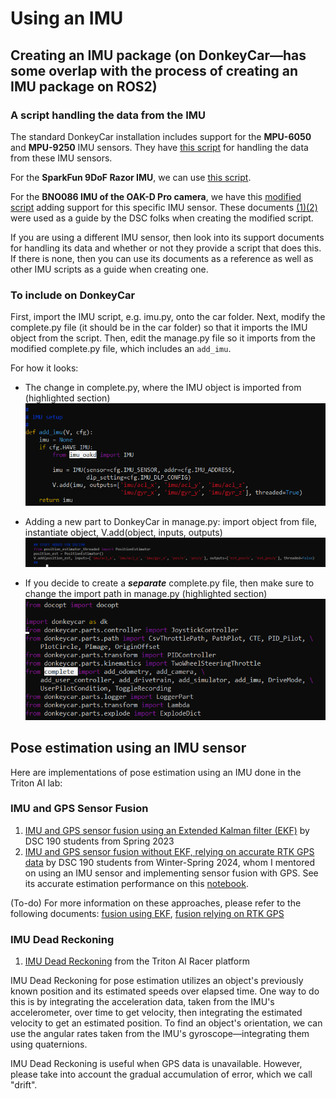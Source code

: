 # Using an IMU
## Creating an IMU package (on DonkeyCar—has some overlap with the process of creating an IMU package on ROS2)
### A script handling the data from the IMU
The standard DonkeyCar installation includes support for the **MPU-6050** and **MPU-9250** IMU sensors. They have [this script](https://github.com/autorope/donkeycar/blob/main/donkeycar/parts/imu.py) for handling the data from these IMU sensors.

For the **SparkFun 9DoF Razor IMU**, we can use [this script](https://github.com/NikitaB04/razorIMU_9dof/blob/main/imu.py).

For the **BNO086 IMU of the OAK-D Pro camera**, we have this [modified script](https://github.com/rohanmeserve/DSC190_WI24_Team_1_donkeycar/blob/main/DonkeyGPS/imu_oakd.py) adding support for this specific IMU sensor. These documents [(1)](https://docs.luxonis.com/projects/api/en/latest/components/nodes/imu/#)[(2)](https://docs.luxonis.com/projects/api/en/latest/samples/IMU/imu_accelerometer_gyroscope/#imu-accelerometer-gyroscope) were used as a guide by the DSC folks when creating the modified script.

If you are using a different IMU sensor, then look into its support documents for handling its data and whether or not they provide a script that does this. If there is none, then you can use its documents as a reference as well as other IMU scripts as a guide when creating one.

### To include on DonkeyCar
First, import the IMU script, e.g. imu.py, onto the car folder. Next, modify the complete.py file (it should be in the car folder) so that it imports the IMU object from the script. Then, edit the manage.py file so it imports from the modified complete.py file, which includes an ``add_imu``.

For how it looks:
- The change in complete.py, where the IMU object is imported from (highlighted section)
  ![modified_complete](https://github.com/ecdg/TritonAI_IMU/blob/main/docs/modified_complete_file.png)

- Adding a new part to DonkeyCar in manage.py: import object from file, instantiate object, V.add(object, inputs, outputs)
  ![add_part](https://github.com/ecdg/TritonAI_IMU/blob/main/docs/add_part_manage_file.png)

- If you decide to create a **_separate_** complete.py file, then make sure to change the import path in manage.py (highlighted section)
  ![separate_complete](https://github.com/ecdg/TritonAI_IMU/blob/main/docs/if_separate_complete_file.png)


## Pose estimation using an IMU sensor
Here are implementations of pose estimation using an IMU done in the Triton AI lab:
### IMU and GPS Sensor Fusion
1. [IMU and GPS sensor fusion using an Extended Kalman filter (EKF)](https://github.com/Triton-AI/DSC190_SP23_Team_EKFIMU) by DSC 190 students from Spring 2023
2. [IMU and GPS sensor fusion without EKF, relying on accurate RTK GPS data](https://github.com/rohanmeserve/DSC190_WI24_Team_1_donkeycar/tree/main) by DSC 190 students from Winter-Spring 2024, whom I mentored on using an IMU sensor and implementing sensor fusion with GPS.
   See its accurate estimation performance on this [notebook](https://github.com/rohanmeserve/DSC190_WI24_Team_1_donkeycar/blob/main/DonkeyGPS/notebooks/estimator_performance.ipynb).

(To-do) For more information on these approaches, please refer to the following documents: [fusion using EKF](), [fusion relying on RTK GPS]()

### IMU Dead Reckoning
1. [IMU Dead Reckoning](https://github.com/Triton-AI/Triton-AI-Racer-ROS2/blob/96c5d9303b7f1d88dabf7ae9ceb214741d41f20d/src/interface/donkeysim_tai_interface/donkeysim_tai_interface/donkeysim_client_node.py#L244) from the Triton AI Racer platform

IMU Dead Reckoning for pose estimation utilizes an object's previously known position and its estimated speeds over elapsed time. One way to do this is by integrating the acceleration data, taken from the IMU's accelerometer, over time to get velocity, then integrating the estimated velocity to get an estimated position. To find an object's orientation, we can use the angular rates taken from the IMU's gyroscope—integrating them using quaternions.

IMU Dead Reckoning is useful when GPS data is unavailable. However, please take into account the gradual accumulation of error, which we call "drift".
